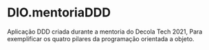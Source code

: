 # DIO.mentoriaDDD
Aplicação DDD criada durante a mentoria do Decola Tech  2021,  Para exemplificar os quatro pilares da programação orientada a objeto.
